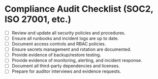 # Compliance Audit Checklist (SOC2, ISO 27001, etc.)

- [ ] Review and update all security policies and procedures.
- [ ] Ensure all runbooks and incident logs are up to date.
- [ ] Document access controls and RBAC policies.
- [ ] Ensure secrets management and rotation are documented.
- [ ] Provide evidence of backup/restore testing.
- [ ] Provide evidence of monitoring, alerting, and incident response.
- [ ] Document all third-party dependencies and licenses.
- [ ] Prepare for auditor interviews and evidence requests.
